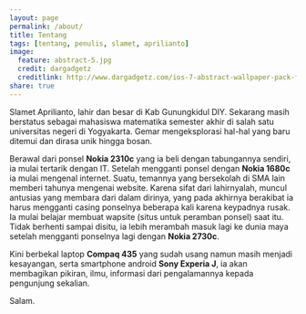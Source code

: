 ```yaml
---
layout: page
permalink: /about/
title: Tentang
tags: [tentang, penulis, slamet, aprilianto]
image:
  feature: abstract-5.jpg
  credit: dargadgetz
  creditlink: http://www.dargadgetz.com/ios-7-abstract-wallpaper-pack-for-iphone-5-and-ipod-touch-retina/
share: true
---
```


Slamet Aprilianto, lahir dan besar di Kab Gunungkidul DIY. Sekarang masih berstatus sebagai mahasiswa matematika semester akhir di salah satu universitas negeri di Yogyakarta. Gemar mengeksplorasi hal-hal yang baru ditemui dan dirasa unik hingga bosan. 

Berawal dari ponsel **Nokia 2310c** yang ia beli dengan tabungannya sendiri, ia mulai tertarik dengan IT. Setelah mengganti ponsel dengan **Nokia 1680c** ia mulai mengenal internet. Suatu, temannya yang bersekolah di SMA lain memberi tahunya mengenai website. Karena sifat dari lahirnyalah, muncul antusias yang membara dari dalam dirinya, yang pada akhirnya berakibat ia harus mengganti casing ponselnya beberapa kali karena keypadnya rusak. Ia mulai belajar membuat wapsite (situs untuk peramban ponsel) saat itu. Tidak berhenti sampai disitu, ia lebih merambah masuk lagi ke dunia maya setelah mengganti ponselnya lagi dengan **Nokia 2730c**.

Kini berbekal laptop **Compaq 435** yang sudah usang namun masih menjadi kesayangan, serta smartphone android **Sony Experia J**, ia akan membagikan pikiran, ilmu, informasi dari pengalamannya kepada pengunjung sekalian.

Salam.